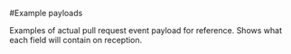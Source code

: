 #Example payloads

Examples of actual pull request event payload for reference. Shows what each field will contain on reception.